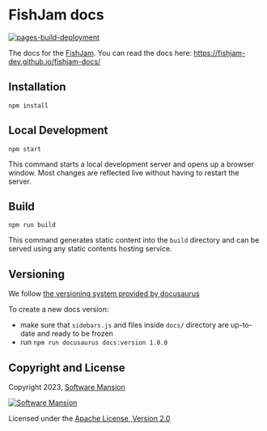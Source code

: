# FishJam docs

[![pages-build-deployment](https://github.com/fishjam-dev/fishjam-docs/actions/workflows/build_pages.yml/badge.svg)](https://github.com/fishjam-dev/fishjam-docs/actions/workflows/pages/pages-build-deployment)

The docs for the [FishJam](https://github.com/fishjam-dev/fishjam).
You can read the docs here: https://fishjam-dev.github.io/fishjam-docs/

## Installation

```
npm install
```

## Local Development

```
npm start
```

This command starts a local development server and opens up a browser window. Most changes are reflected live without having to restart the server.

## Build

```
npm run build
```

This command generates static content into the `build` directory and can be served using any static contents hosting service.

## Versioning

We follow [the versioning system provided by docusaurus](https://docusaurus.io/docs/versioning)

To create a new docs version:
* make sure that `sidebars.js` and files inside `docs/` directory are up-to-date and ready to be frozen
* run `npm run docusaurus docs:version 1.0.0`

## Copyright and License

Copyright 2023, [Software Mansion](https://swmansion.com/?utm_source=git&utm_medium=readme&utm_campaign=fishjam)

[![Software Mansion](https://logo.swmansion.com/logo?color=white&variant=desktop&width=200&tag=membrane-github)](https://swmansion.com/?utm_source=git&utm_medium=readme&utm_campaign=fishjam)

Licensed under the [Apache License, Version 2.0](LICENSE)
